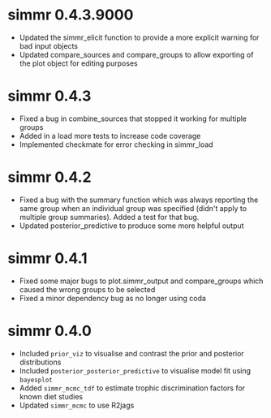 # simmr 0.4.3.9000

  - Updated the simmr_elicit function to provide a more explicit warning for bad input objects
  - Updated compare_sources and compare_groups to allow exporting of the plot object for editing purposes

# simmr 0.4.3

  - Fixed a bug in combine_sources that stopped it working for multiple groups
  - Added in a load more tests to increase code coverage
  - Implemented checkmate for error checking in simmr_load

# simmr 0.4.2

  - Fixed a bug with the summary function which was always reporting the same group when an individual group was specified (didn't apply to multiple group summaries). Added a test for that bug.
  - Updated posterior_predictive to produce some more helpful output

# simmr 0.4.1

  - Fixed some major bugs to plot.simmr_output and compare_groups which caused the wrong groups to be selected
  - Fixed a minor dependency bug as no longer using coda

# simmr 0.4.0

  - Included `prior_viz` to visualise and contrast the prior and posterior distributions
  - Included `posterior_posterior_predictive` to visualise model fit using `bayesplot`
  - Added `simmr_mcmc_tdf` to estimate trophic discrimination factors for known diet studies
  - Updated `simmr_mcmc` to use R2jags 

